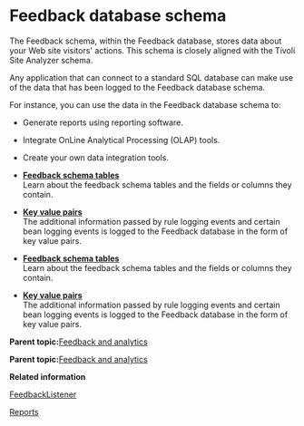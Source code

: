 # Feedback database schema 

The Feedback schema, within the Feedback database, stores data about your Web site visitors' actions. This schema is closely aligned with the Tivoli Site Analyzer schema.

Any application that can connect to a standard SQL database can make use of the data that has been logged to the Feedback database schema.

For instance, you can use the data in the Feedback database schema to:

-   Generate reports using reporting software.
-   Integrate OnLine Analytical Processing \(OLAP\) tools.
-   Create your own data integration tools.

-   **[Feedback schema tables ](../pzn/pzn_feedback_schema_tables.md)**  
Learn about the feedback schema tables and the fields or columns they contain.
-   **[Key value pairs ](../pzn/pzn_key_value_pairs.md)**  
The additional information passed by rule logging events and certain bean logging events is logged to the Feedback database in the form of key value pairs.
-   **[Feedback schema tables ](../pzn/pzn_feedback_schema_tables.md)**  
Learn about the feedback schema tables and the fields or columns they contain.
-   **[Key value pairs ](../pzn/pzn_key_value_pairs.md)**  
The additional information passed by rule logging events and certain bean logging events is logged to the Feedback database in the form of key value pairs.

**Parent topic:**[Feedback and analytics ](../pzn/pzn_feedbackanalytics.md)

**Parent topic:**[Feedback and analytics ](../pzn/pzn_feedbackanalytics.md)

**Related information**  


[FeedbackListener ](../pzn/pzn_feedbacklistener.md)

[Reports ](../pzn/pzn_reports.md)

